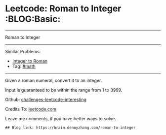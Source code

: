 # Leetcode: Roman to Integer     :BLOG:Basic:


---

Roman to Integer  

---

Similar Problems:  
-   [Integer to Roman](https://brain.dennyzhang.com/integer-to-roman)
-   Tag: [#math](https://brain.dennyzhang.com/tag/math)

---

Given a roman numeral, convert it to an integer.  

Input is guaranteed to be within the range from 1 to 3999.  

Github: [challenges-leetcode-interesting](https://github.com/DennyZhang/challenges-leetcode-interesting/tree/master/roman-to-integer)  

Credits To: [leetcode.com](https://leetcode.com/problems/roman-to-integer/description/)  

Leave me comments, if you have better ways to solve.  

    ## Blog link: https://brain.dennyzhang.com/roman-to-integer